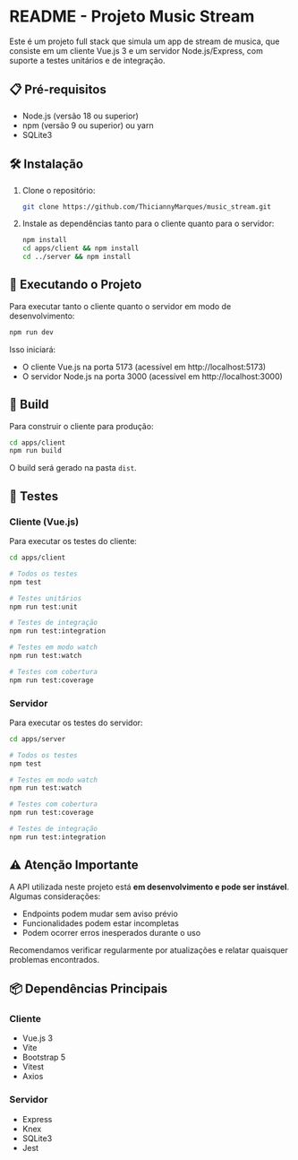# README - Projeto Music Stream

Este é um projeto full stack que simula um app de stream de musica, que consiste em um cliente Vue.js 3 e um servidor Node.js/Express, com suporte a testes unitários e de integração.

## 📋 Pré-requisitos

- Node.js (versão 18 ou superior)
- npm (versão 9 ou superior) ou yarn
- SQLite3

## 🛠 Instalação

1. Clone o repositório:
   ```bash
   git clone https://github.com/ThiciannyMarques/music_stream.git
   ```

2. Instale as dependências tanto para o cliente quanto para o servidor:
   ```bash
   npm install
   cd apps/client && npm install
   cd ../server && npm install
   ```

## 🚀 Executando o Projeto

Para executar tanto o cliente quanto o servidor em modo de desenvolvimento:

```bash
npm run dev
```

Isso iniciará:
- O cliente Vue.js na porta 5173 (acessível em http://localhost:5173)
- O servidor Node.js na porta 3000 (acessível em http://localhost:3000)

## 🔨 Build

Para construir o cliente para produção:

```bash
cd apps/client
npm run build
```

O build será gerado na pasta `dist`.

## 🧪 Testes

### Cliente (Vue.js)

Para executar os testes do cliente:

```bash
cd apps/client

# Todos os testes
npm test

# Testes unitários
npm run test:unit

# Testes de integração
npm run test:integration

# Testes em modo watch
npm run test:watch

# Testes com cobertura
npm run test:coverage
```

### Servidor

Para executar os testes do servidor:

```bash
cd apps/server

# Todos os testes
npm test

# Testes em modo watch
npm run test:watch

# Testes com cobertura
npm run test:coverage

# Testes de integração
npm run test:integration
```

## ⚠️ Atenção Importante

A API utilizada neste projeto está **em desenvolvimento e pode ser instável**. Algumas considerações:

- Endpoints podem mudar sem aviso prévio
- Funcionalidades podem estar incompletas
- Podem ocorrer erros inesperados durante o uso

Recomendamos verificar regularmente por atualizações e relatar quaisquer problemas encontrados.

## 📦 Dependências Principais

### Cliente
- Vue.js 3
- Vite
- Bootstrap 5
- Vitest
- Axios

### Servidor
- Express
- Knex
- SQLite3
- Jest
